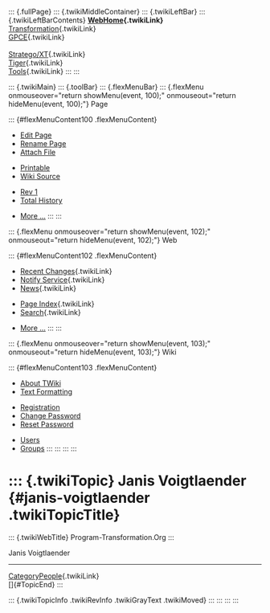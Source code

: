::: {.fullPage}
::: {.twikiMiddleContainer}
::: {.twikiLeftBar}
::: {.twikiLeftBarContents}
**[WebHome](WebHome){.twikiLink}**\
[Transformation](../Transform/WebHome){.twikiLink}\
[GPCE](../Gpce/WebHome){.twikiLink}\
\
[Stratego/XT](../Stratego/WebHome){.twikiLink}\
[Tiger](../Tiger/WebHome){.twikiLink}\
[Tools](../Tools/WebHome){.twikiLink}
:::
:::

::: {.twikiMain}
::: {.toolBar}
::: {.flexMenuBar}
::: {.flexMenu onmouseover="return showMenu(event, 100);" onmouseout="return hideMenu(event, 100);"}
Page

::: {#flexMenuContent100 .flexMenuContent}
-   [Edit
    Page](http://www.program-transformation.org/edit/Main/JanisVoigtlaender?t=1536826832)
-   [Rename
    Page](http://www.program-transformation.org/rename/Main/JanisVoigtlaender)
-   [Attach
    File](http://www.program-transformation.org/attach/Main/JanisVoigtlaender)

<!-- -->

-   [Printable](http://www.program-transformation.org/view/Main/JanisVoigtlaender?skin=print.pattern)
-   [Wiki
    Source](http://www.program-transformation.org/view/Main/JanisVoigtlaender?skin=text&raw=on&contenttype=text/plain)

<!-- -->

-   [Rev
    1](http://www.program-transformation.org/view/Main/JanisVoigtlaender?rev=1.1)
-   [Total
    History](http://www.program-transformation.org/rdiff/Main/JanisVoigtlaender)

<!-- -->

-   [More
    \...](http://www.program-transformation.org/oops/Main/JanisVoigtlaender?template=oopsmore&param1=1.1&param2=1.1)
:::
:::

::: {.flexMenu onmouseover="return showMenu(event, 102);" onmouseout="return hideMenu(event, 102);"}
Web

::: {#flexMenuContent102 .flexMenuContent}
-   [Recent Changes](WebChanges){.twikiLink}
-   [Notify Service](WebNotify){.twikiLink}
-   [News](WebNews){.twikiLink}

<!-- -->

-   [Page Index](WebIndex){.twikiLink}
-   [Search](WebSearch){.twikiLink}

<!-- -->

-   [More
    \...](http://www.program-transformation.org/oops/Main/JanisVoigtlaender?template=oopsmore&param1=1.1&param2=1.1)
:::
:::

::: {.flexMenu onmouseover="return showMenu(event, 103);" onmouseout="return hideMenu(event, 103);"}
Wiki

::: {#flexMenuContent103 .flexMenuContent}
-   [About
    TWiki](http://www.program-transformation.org/view/TWiki/WebHome)
-   [Text
    Formatting](http://www.program-transformation.org/view/TWiki/TextFormattingRules)

<!-- -->

-   [Registration](http://www.program-transformation.org/view/TWiki/TWikiRegistration)
-   [Change
    Password](http://www.program-transformation.org/view/TWiki/ChangePassword)
-   [Reset
    Password](http://www.program-transformation.org/view/TWiki/ResetPassword)

<!-- -->

-   [Users](http://www.program-transformation.org/view/Main/TWikiUsers)
-   [Groups](http://www.program-transformation.org/view/Main/TWikiGroups)
:::
:::
:::
:::

::: {.twikiTopic}
Janis Voigtlaender {#janis-voigtlaender .twikiTopicTitle}
==================

::: {.twikiWebTitle}
Program-Transformation.Org
:::

Janis Voigtlaender

------------------------------------------------------------------------

[CategoryPeople](../Transform/CategoryPeople){.twikiLink}\
[]{#TopicEnd}
:::

::: {.twikiTopicInfo .twikiRevInfo .twikiGrayText .twikiMoved}
:::
:::
:::
:::
